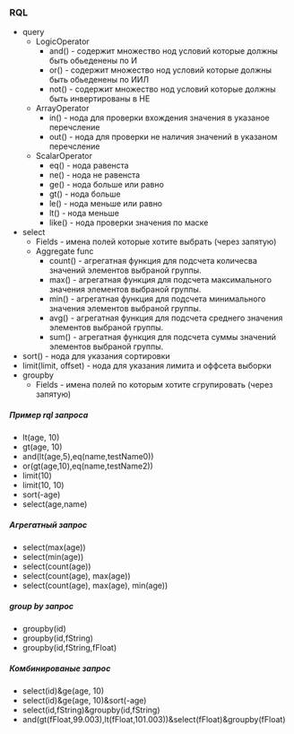 ### RQL

* query
    * LogicOperator
        * and() - содержит множество нод условий которые должны быть обьеденены по И
        * or() - содержит множество нод условий которые должны быть обьеденены по ИИЛ
        * not() - содержит множество нод условий которые должны быть инвертированы в НЕ
    * ArrayOperator
        * in() - нода для проверки вхождения значения в указаное перечсление
        * out() - нода для проверки не наличия значений в указаном перечсление
    * ScalarOperator
        * eq() - нода равенста
        * ne() - нода не равенста
        * ge() - нода больше или равно
        * gt() - нода больше
        * le() - нода меньше или равно
        * lt() - нода меньше
        * like() - нода проверки значения по маске
* select
    * Fields - имена полей которые хотите выбрать (через запятую)
    * Aggregate func
        * count() - агрегатная функция для подсчета количесва значений элементов выбраной группы.
        * max() - агрегатная функция для подсчета максимального значения элементов выбраной группы.
        * min() - агрегатная функция для подсчета минимального значения элементов выбраной группы.
        * avg() - агрегатная функция для подсчета среднего значения элементов выбраной группы.
        * sum() - агрегатная функция для подсчета суммы значений элементов выбраной группы.
* sort() - нода для указания сортировки
* limit(limit, offset) - нода для указания лимита и оффсета выборки
* groupby
    * Fields - имена полей по которым хотите сгрупировать (через запятую)

##### Пример rql запроса

* lt(age, 10)
* gt(age, 10)
* and(lt(age,5),eq(name,testName0))
* or(gt(age,10),eq(name,testName2))
* limit(10)
* limit(10, 10)
* sort(-age)
* select(age,name)

##### Агрегатный запрос 

* select(max(age))
* select(min(age))
* select(count(age))
* select(count(age), max(age))
* select(count(age), max(age), min(age))

##### group by запрос 

* groupby(id)
* groupby(id,fString)
* groupby(id,fString,fFloat)

##### Комбинированые запрос 

* select(id)&ge(age, 10)
* select(id)&ge(age, 10)&sort(-age)
* select(id,fString)&groupby(id,fString)
* and(gt(fFloat,99.003),lt(fFloat,101.003))&select(fFloat)&groupby(fFloat)
